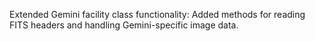 Extended Gemini facility class functionality: Added methods for reading FITS headers and handling Gemini-specific image data.
